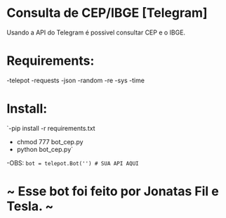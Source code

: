# Consulta de CEP/IBGE [Telegram]

Usando a API do Telegram é possivel consultar CEP e o IBGE.

# Requirements:
-telepot
-requests
-json
-random
-re
-sys
-time


# Install:
`-pip install -r requirements.txt
- chmod 777 bot_cep.py
- python bot_cep.py`


-OBS:
`bot = telepot.Bot('') # SUA API AQUI`



# ~ Esse bot foi feito por Jonatas Fil e Tesla. ~
